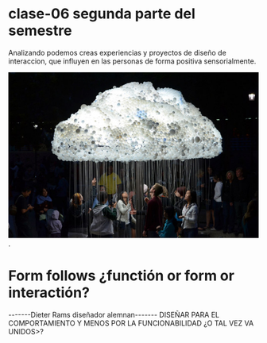 # clase-06 segunda parte del semestre
Analizando podemos creas experiencias y proyectos de diseño de interaccion, que influyen en las personas 
de forma positiva sensorialmente.

![texto](./nube.jpg).

# Form follows ¿functión or form or interactión? 
-------Dieter Rams diseñador alemnan-------
DISEÑAR PARA EL COMPORTAMIENTO Y MENOS POR LA FUNCIONABILIDAD
¿O TAL VEZ VA UNIDOS>?
